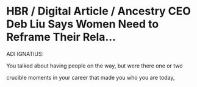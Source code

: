 # HBR / Digital Article / Ancestry CEO Deb Liu Says Women Need to Reframe Their Rela…

ADI IGNATIUS:

You talked about having people on the way, but were there one or two

crucible moments in your career that made you who you are today,